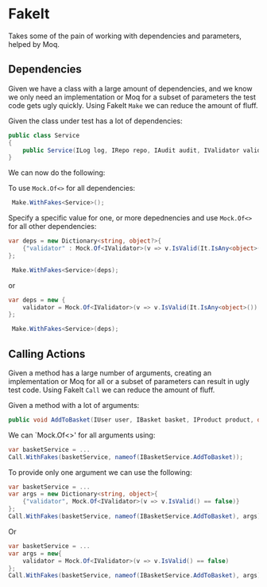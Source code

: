 # FakeIt
Takes some of the pain of working with dependencies and parameters, helped by Moq.

## Dependencies
Given we have a class with a large amount of dependencies, and we know we only need an implementation or Moq for a subset of parameters the test code gets ugly quickly. Using FakeIt `Make` we can reduce the amount of fluff.

Given the class under test has a lot of dependencies:
```C#
public class Service
{
    public Service(ILog log, IRepo repo, IAudit audit, IValidator validator){...}
}
```

We can now do the following:

To use `Mock.Of<>` for all dependencies:
```C#
 Make.WithFakes<Service>();
```

Specify a specific value for one, or more depednencies and use `Mock.Of<>` for all other dependencies:
```C#
var deps = new Dictionary<string, object?>{
    {"validator" : Mock.Of<IValidator>(v => v.IsValid(It.IsAny<object>()) == false)}
};

 Make.WithFakes<Service>(deps);
```
or
```C#
var deps = new {
    validator = Mock.Of<IValidator>(v => v.IsValid(It.IsAny<object>()) == false)
};

 Make.WithFakes<Service>(deps);
```

## Calling Actions
Given a method has a large number of arguments, creating an implementation or Moq for all or a subset of parameters can result in ugly test code. Using FakeIt `Call` we can reduce the amount of fluff.

Given a method with a lot of arguments:
```C#
public void AddToBasket(IUser user, IBasket basket, IProduct product, decimal quantity, ILog log, IValidator validator)
```

We can `Mock.Of<>' for all arguments using:
```C#
var basketService = ...
Call.WithFakes(basketService, nameof(IBasketService.AddToBasket));
```

To provide only one argument we can use the following:
```C#
var basketService = ...
var args = new Dictionary<string, object>{
    {"validator", Mock.Of<IValidator>(v => v.IsValid() == false)}
};
Call.WithFakes(basketService, nameof(IBasketService.AddToBasket), args);
```
Or
```C#
var basketService = ...
var args = new{
    validator = Mock.Of<IValidator>(v => v.IsValid() == false)
};
Call.WithFakes(basketService, nameof(IBasketService.AddToBasket), args);
```